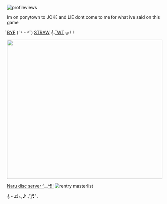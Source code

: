 ![profileviews](https://komarev.com/ghpvc/?username=shinobiyaoi&color=1e244d&label=ninjafujos&style=plastic)

Im on ponytown to JOKE and LIE dont come to me for what ive said on this game

 ̗̀[BYF](https://rentry.co/minatosteam) (˶˃ ᵕ ˂˶) [STRAW](https://team7.straw.page)   𝄞𝅄[TWT](https://x.com/shinobiyaoi) ⚢ ! !

  <img width="500" height="450" src="https://pbs.twimg.com/media/GcS4saDb0AAMLHc?format=jpg&name=large">

  [Naru disc server ^__^!!!](https://discord.gg/u62BemTK) ![rentry masterlist](https://rentry.co/kakashigasm)

𝄞 - ♫⋆｡♪ ₊˚♬ﾟ.



<!--
**shinobiyaoi/shinobiyaoi** is a ✨ _special_ ✨ repository because its `README.md` (this file) appears on your GitHub profile.

Here are some ideas to get you started:

- 🔭 I’m currently working on ...
- 🌱 I’m currently learning ...
- 👯 I’m looking to collaborate on ...
- 🤔 I’m looking for help with ...
- 💬 Ask me about ...
- 📫 How to reach me: ...
- 😄 Pronouns: ...
- ⚡ Fun fact: ...
-->
